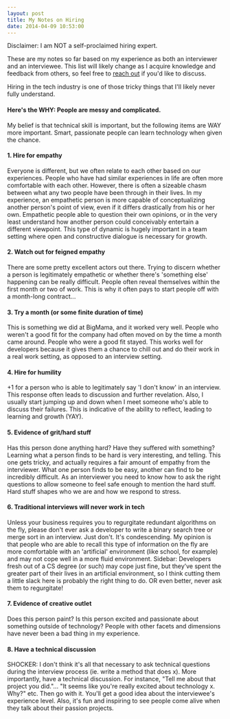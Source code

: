 ```yaml
---
layout: post
title: My Notes on Hiring
date: 2014-04-09 10:53:00
---
```


Disclaimer: I am NOT a self-proclaimed hiring expert.

These are my notes so far based on my experience as both an interviewer and an interviewee. This list will likely change as I acquire knowledge and feedback from others, so feel free to [reach out](mailto:cooper.jennl@gmail.com) if you'd like to discuss.

Hiring in the tech industry is one of those tricky things that I'll likely never fully understand.

#### Here's the WHY: People are messy and complicated.

My belief is that technical skill is important, but the following items are WAY more important. Smart, passionate people can learn technology when given the chance.


#### 1. Hire for empathy

Everyone is different, but we often relate to each other based on our experiences. People who have had similar experiences in life are often more comfortable with each other. However, there is often a sizeable chasm between what any two people have been through in their lives. In my experience, an empathetic person is more capable of conceptualizing another person's point of view, even if it differs drastically from his or her own. Empathetic people able to question their own opinions, or in the very least understand how another person could conceivably entertain a different viewpoint. This type of dynamic is hugely important in a team setting where open and constructive dialogue is necessary for growth.


#### 2. Watch out for feigned empathy

There are some pretty excellent actors out there. Trying to discern whether a person is legitimately empathetic or whether there's 'something else' happening can be really difficult. People often reveal themselves within the first month or two of work. This is why it often pays to start people off with a month-long contract...


#### 3. Try a month (or some finite duration of time)

This is something we did at BigMama, and it worked very well. People who weren't a good fit for the company had often moved on by the time a month came around. People who were a good fit stayed. This works well for developers because it gives them a chance to chill out and do their work in a real work setting, as opposed to an interview setting. 


#### 4. Hire for humility

+1 for a person who is able to legitimately say 'I don't know' in an interview. This response often leads to discussion and further revelation. Also, I usually start jumping up and down when I meet someone who's able to discuss their failures. This is indicative of the ability to reflect, leading to learning and growth (YAY).


#### 5. Evidence of grit/hard stuff

Has this person done anything hard? Have they suffered with something? Learning what a person finds to be hard is very interesting, and telling. This one gets tricky, and actually requires a fair amount of empathy from the interviewer. What one person finds to be easy, another can find to be incredibly difficult. As an interviewer you need to know how to ask the right questions to allow someone to feel safe enough to mention the hard stuff. Hard stuff shapes who we are and how we respond to stress.


#### 6. Traditional interviews will never work in tech

Unless your business requires you to regurgitate redundant algorithms on the fly, please don't ever ask a developer to write a binary search tree or merge sort in an interview. Just don't. It's condescending. My opinion is that people who are able to recall this type of information on the fly are more comfortable with an 'artificial' environment (like school, for example) and may not cope well in a more fluid environment. Sidebar: Developers fresh out of a CS degree (or such) may cope just fine, but they’ve spent the greater part of their lives in an artificial environment, so I think cutting them a little slack here is probably the right thing to do. OR even better, never ask them to regurgitate!


#### 7. Evidence of creative outlet

Does this person paint? Is this person excited and passionate about something outside of technology? People with other facets and dimensions have never been a bad thing in my experience.


#### 8. Have a technical discussion

SHOCKER: I don't think it's all that necessary to ask technical questions during the interview process (ie. write a method that does x). More importantly, have a technical discussion. For instance, "Tell me about that project you did."... "It seems like you're really excited about technology x. Why?" etc. Then go with it. You'll get a good idea about the interviewee's experience level. Also, it's fun and inspiring to see people come alive when they talk about their passion projects.
